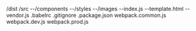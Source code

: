/dist
/src
--/components
--/styles
--/images
--index.js
--template.html
--vendor.js
.babelrc
.gitignore
.package.json
webpack.common.js
webpack.dev.js
webpack.prod.js
